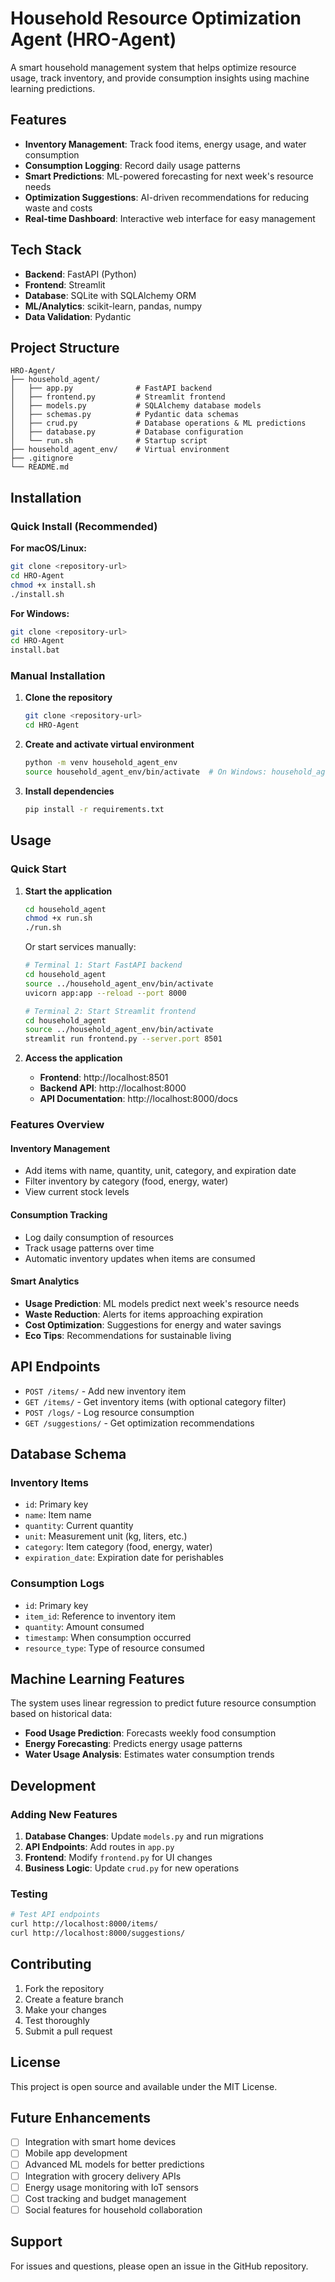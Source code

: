# Household Resource Optimization Agent (HRO-Agent)

A smart household management system that helps optimize resource usage, track inventory, and provide consumption insights using machine learning predictions.

## Features

- **Inventory Management**: Track food items, energy usage, and water consumption
- **Consumption Logging**: Record daily usage patterns
- **Smart Predictions**: ML-powered forecasting for next week's resource needs
- **Optimization Suggestions**: AI-driven recommendations for reducing waste and costs
- **Real-time Dashboard**: Interactive web interface for easy management

## Tech Stack

- **Backend**: FastAPI (Python)
- **Frontend**: Streamlit
- **Database**: SQLite with SQLAlchemy ORM
- **ML/Analytics**: scikit-learn, pandas, numpy
- **Data Validation**: Pydantic

## Project Structure

```
HRO-Agent/
├── household_agent/
│   ├── app.py              # FastAPI backend
│   ├── frontend.py         # Streamlit frontend
│   ├── models.py           # SQLAlchemy database models
│   ├── schemas.py          # Pydantic data schemas
│   ├── crud.py             # Database operations & ML predictions
│   ├── database.py         # Database configuration
│   └── run.sh              # Startup script
├── household_agent_env/    # Virtual environment
├── .gitignore
└── README.md
```

## Installation

### Quick Install (Recommended)

**For macOS/Linux:**
```bash
git clone <repository-url>
cd HRO-Agent
chmod +x install.sh
./install.sh
```

**For Windows:**
```bash
git clone <repository-url>
cd HRO-Agent
install.bat
```

### Manual Installation

1. **Clone the repository**
   ```bash
   git clone <repository-url>
   cd HRO-Agent
   ```

2. **Create and activate virtual environment**
   ```bash
   python -m venv household_agent_env
   source household_agent_env/bin/activate  # On Windows: household_agent_env\Scripts\activate
   ```

3. **Install dependencies**
   ```bash
   pip install -r requirements.txt
   ```

## Usage

### Quick Start

1. **Start the application**
   ```bash
   cd household_agent
   chmod +x run.sh
   ./run.sh
   ```

   Or start services manually:
   ```bash
   # Terminal 1: Start FastAPI backend
   cd household_agent
   source ../household_agent_env/bin/activate
   uvicorn app:app --reload --port 8000

   # Terminal 2: Start Streamlit frontend
   cd household_agent
   source ../household_agent_env/bin/activate
   streamlit run frontend.py --server.port 8501
   ```

2. **Access the application**
   - **Frontend**: http://localhost:8501
   - **Backend API**: http://localhost:8000
   - **API Documentation**: http://localhost:8000/docs

### Features Overview

#### Inventory Management
- Add items with name, quantity, unit, category, and expiration date
- Filter inventory by category (food, energy, water)
- View current stock levels

#### Consumption Tracking
- Log daily consumption of resources
- Track usage patterns over time
- Automatic inventory updates when items are consumed

#### Smart Analytics
- **Usage Prediction**: ML models predict next week's resource needs
- **Waste Reduction**: Alerts for items approaching expiration
- **Cost Optimization**: Suggestions for energy and water savings
- **Eco Tips**: Recommendations for sustainable living

## API Endpoints

- `POST /items/` - Add new inventory item
- `GET /items/` - Get inventory items (with optional category filter)
- `POST /logs/` - Log resource consumption
- `GET /suggestions/` - Get optimization recommendations

## Database Schema

### Inventory Items
- `id`: Primary key
- `name`: Item name
- `quantity`: Current quantity
- `unit`: Measurement unit (kg, liters, etc.)
- `category`: Item category (food, energy, water)
- `expiration_date`: Expiration date for perishables

### Consumption Logs
- `id`: Primary key
- `item_id`: Reference to inventory item
- `quantity`: Amount consumed
- `timestamp`: When consumption occurred
- `resource_type`: Type of resource consumed

## Machine Learning Features

The system uses linear regression to predict future resource consumption based on historical data:

- **Food Usage Prediction**: Forecasts weekly food consumption
- **Energy Forecasting**: Predicts energy usage patterns
- **Water Usage Analysis**: Estimates water consumption trends

## Development

### Adding New Features

1. **Database Changes**: Update `models.py` and run migrations
2. **API Endpoints**: Add routes in `app.py`
3. **Frontend**: Modify `frontend.py` for UI changes
4. **Business Logic**: Update `crud.py` for new operations

### Testing

```bash
# Test API endpoints
curl http://localhost:8000/items/
curl http://localhost:8000/suggestions/
```

## Contributing

1. Fork the repository
2. Create a feature branch
3. Make your changes
4. Test thoroughly
5. Submit a pull request

## License

This project is open source and available under the MIT License.

## Future Enhancements

- [ ] Integration with smart home devices
- [ ] Mobile app development
- [ ] Advanced ML models for better predictions
- [ ] Integration with grocery delivery APIs
- [ ] Energy usage monitoring with IoT sensors
- [ ] Cost tracking and budget management
- [ ] Social features for household collaboration

## Support

For issues and questions, please open an issue in the GitHub repository.